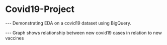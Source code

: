 # Covid19-Project
--- Demonstrating EDA on a covid19 dataset using BigQuery.

--- Graph shows relationship between new covid19 cases in relation to new vaccines
